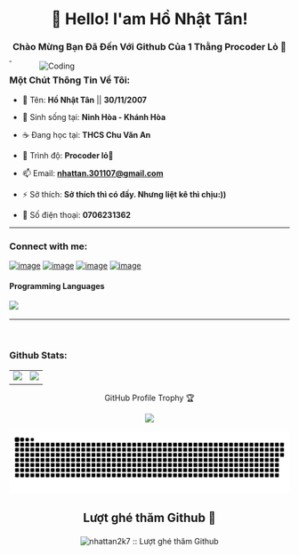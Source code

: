<h1 align="center">👋 Hello! I'am Hồ Nhật Tân!</h1>
<h3 align="center">Chào Mừng Bạn Đã Đến Với Github Của 1 Thằng Procoder Lỏ 🐧</h3>

<img align="right" alt="Coding" width="400" src="https://www.techbabble.zone/content/images/2021/07/46207-programmer-1.gif" style="vertical-align:middle;margin:0px 50px">

<hr>

<h3 align="left"><b>Một Chút Thông Tin Về Tôi:</b></h3>

- 🔭 Tên: **Hồ Nhật Tân** || **30/11/2007**

- 🌁 Sinh sống tại: **Ninh Hòa - Khánh Hòa**

- ☕ Đang học tại: **THCS Chu Văn An**

- 🌱 Trình độ: **Procoder lỏ🐧**

- 📫 Email: **nhattan.301107@gmail.com**

- ⚡ Sở thích: **Sở thích thì có đấy. Nhưng liệt kê thì chịu:))**

- ️🎯 Số điện thoại: **0706231362**

<hr>

<h3 align="left">Connect with me:</h3>
<div align="left">
        
[![image](https://user-images.githubusercontent.com/100332598/161370700-9f9cd221-d63d-4487-a92c-43106b1ded9a.png)](https://github.com/nhattan2k7)
[![image](https://user-images.githubusercontent.com/100332598/161090489-114fa978-c4bc-4f8d-a135-064c7a6ba681.png)](https://www.instagram.com/hnhattan3011)
[![image](https://user-images.githubusercontent.com/100332598/161090027-e6536842-8221-43e4-9bfd-d7cd860c3b93.png)](mailto:nhattan.301107@gmail.com)
[![image](https://user-images.githubusercontent.com/100332598/161089652-1af8a6b0-dba5-4270-8962-2b178527d6bc.png)](https://www.facebook.com/profile.php?id=100077529039506)

<div>
<h4>Programming Languages</h4>
<p>
  <img src="https://img.shields.io/badge/JavaScript-F7DF1E?style=for-the-badge&logo=javascript&logoColor=black">
</p>
<hr>
<br>

### Github Stats:

<table>
  <tr>
    <td valign="top"><img src="https://github-readme-stats.vercel.app/api/top-langs/?username=nhattan2k7&theme=radical&card_width=450em)]"/></td>
    <td valign="top"><img height="200em" src="https://github-readme-stats.vercel.app/api?username=nhattan2k7&theme=react&show_icons=true&include_all_commits=true" /></td>
  </tr>
</table>

<p align="center">GitHub Profile Trophy 🏆</p>

<p align='center'>
<img src="https://github-profile-trophy.vercel.app/?username=nhattan2k7&theme=tokyonight&row=2&column=4">
</p>
        
<p align='center'>
<img src="https://github.com/nhattan2k7/Snake/blob/main/github-contribution-grid-snake.svg">
</p>

## <p align="center">Lượt ghé thăm Github :eyes:</p>

<p align="center"><img src="https://profile-counter.glitch.me/{nhattan2k7}/count.svg" alt="nhattan2k7 :: Lượt ghé thăm Github" /></p>
